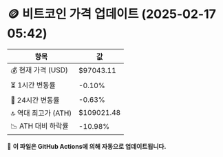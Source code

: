 # 🪙 비트코인 가격 업데이트 (2025-02-17 05:42)

| 항목                | 값 |
|--------------------|----------------|
| 💰 현재 가격 (USD) | $97043.11 |
| ⏳ 1시간 변동률    | -0.10% |
| 📆 24시간 변동률   | -0.63% |
| 🔝 역대 최고가 (ATH) | $109021.48 |
| 📉 ATH 대비 하락률 | -10.98% |

🔄 **이 파일은 GitHub Actions에 의해 자동으로 업데이트됩니다.**
